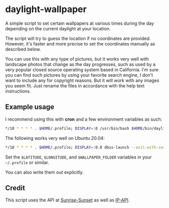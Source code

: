 # daylight-wallpaper
A simple script to set certain wallpapers at various times during the day
depending on the current daylight at your location. 

The script will try to guess the location if no coordinates are provided.
However, it's faster and more precise to set the coordinates manually as
described below.

You can use this with any type of pictures, but it works very well with landscape
photos that change as the day progresses, such as used by a very popular closed 
source operating system based in California. I'm sure you can find such pictures 
by using your favorite search engine, I don't want to include any for copyright 
reasons. But it will work with any images you seem fit. Just rename the files in 
accordance with the help text instructions.

## Example usage
I recommend using this with **cron** and a few environment variables as such:
``` sh
*/10 * * * * . $HOME/.profile; DISPLAY=:0 /usr/bin/bash $HOME/bin/daylight_wallpaper.sh -x $LATITUDE -y $LONGITUDE -f $WALLPAPER_FOLDER
```

The following works very well on Ubuntu 20.04:

``` sh
*/10 * * * * . $HOME/.profile; DISPLAY=:0.0 dbus-launch --exit-with-session /usr/bin/bash $HOME/bin/daylight_wallpaper.sh -x $LATITUDE -y $LONGITUDE -f $WALLPAPER_FOLDER -g
```

Set the `$LATITUDE`, `$LONGITUDE`, and `$WALLPAPER_FOLDER` variables in your
`~/.profile` or similar.

You can also write them out explicitly.

## Credit
This script uses the API at [Sunrise-Sunset](https://sunrise-sunset.org/api) as
well as [IP-API](https://ip-api.com/).
